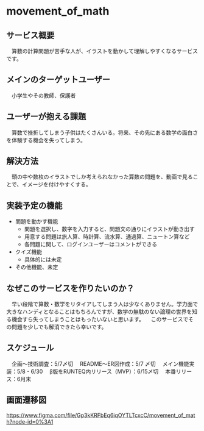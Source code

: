 # movement_of_math

## サービス概要
　算数の計算問題が苦手な人が、イラストを動かして理解しやすくなるサービスです。

## メインのターゲットユーザー
　小学生やその教師、保護者

## ユーザーが抱える課題
　算数で挫折してしまう子供はたくさんいる。将来、その先にある数学の面白さを体験する機会を失ってしまう。

## 解決方法
　頭の中や数枚のイラストでしか考えられなかった算数の問題を、動画で見ることで、イメージを付けやすくする。

## 実装予定の機能
 - 問題を動かす機能
     - 問題を選択し、数字を入力すると、問題文の通りにイラストが動き出す
     - 用意する問題は旅人算、時計算、流水算、通過算、ニュートン算など
     - 各問題に関して、ログインユーザーはコメントができる
 - クイズ機能
     - 具体的には未定
 - その他機能、未定

## なぜこのサービスを作りたいのか？
　早い段階で算数・数学をリタイアしてしまう人は少なくありません。学力面で大きなハンディとなることはもちろんですが、数学の無駄のない論理の世界を知る機会すら失ってしまうことはもったいないと思います。
　このサービスでその問題を少しでも解消できたら幸いです。

## スケジュール
　企画〜技術調査：5/7〆切
　README〜ER図作成：5/7 〆切
　メイン機能実装：5/8 - 6/30
　β版をRUNTEQ内リリース（MVP）：6/15〆切
　本番リリース：6月末

## 画面遷移図
https://www.figma.com/file/Gp3kKRFbEq6iqOYTLTcxcC/movement_of_math?node-id=0%3A1

